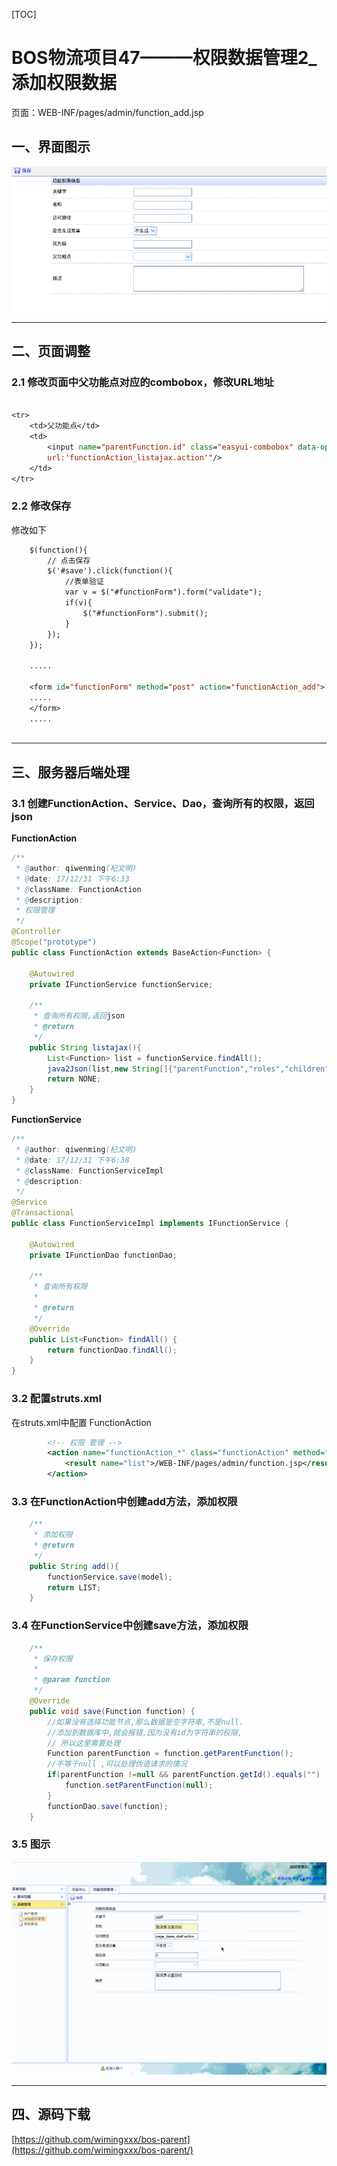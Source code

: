 
[TOC]


# BOS物流项目47———权限数据管理2\_添加权限数据


页面：WEB-INF/pages/admin/function_add.jsp

## 一、界面图示

![](../image/47/1.png)

---

## 二、页面调整

### 2.1 修改页面中父功能点对应的combobox，修改URL地址


```jsp

<tr>
	<td>父功能点</td>
	<td>
		<input name="parentFunction.id" class="easyui-combobox" data-options="valueField:'id',textField:'name',
		url:'functionAction_listajax.action'"/>
	</td>
</tr>
```


### 2.2 修改保存

修改如下

```jsp
	$(function(){
		// 点击保存
		$('#save').click(function(){
			//表单验证
			var v = $("#functionForm").form("validate");
			if(v){
				$("#functionForm").submit();
			}
		});
	});
	
	.....
	
	<form id="functionForm" method="post" action="functionAction_add">
	.....
	</form>
	.....
	
```


----

## 三、服务器后端处理

### 3.1 创建FunctionAction、Service、Dao，查询所有的权限，返回json

**FunctionAction**

```java
/**
 * @author: qiwenming(杞文明)
 * @date: 17/12/31 下午6:33
 * @className: FunctionAction
 * @description:
 * 权限管理
 */
@Controller
@Scope("prototype")
public class FunctionAction extends BaseAction<Function> {

    @Autowired
    private IFunctionService functionService;

    /**
     * 查询所有权限,返回json
     * @return
     */
    public String listajax(){
        List<Function> list = functionService.findAll();
        java2Json(list,new String[]{"parentFunction","roles","children"});
        return NONE;
    }
}
```

**FunctionService**

```java
/**
 * @author: qiwenming(杞文明)
 * @date: 17/12/31 下午6:38
 * @className: FunctionServiceImpl
 * @description:
 */
@Service
@Transactional
public class FunctionServiceImpl implements IFunctionService {

    @Autowired
    private IFunctionDao functionDao;

    /**
     * 查询所有权限
     *
     * @return
     */
    @Override
    public List<Function> findAll() {
        return functionDao.findAll();
    }
}
```

### 3.2 配置struts.xml

在struts.xml中配置 FunctionAction

```xml
        <!-- 权限 管理 -->
        <action name="functionAction_*" class="functionAction" method="{1}">
            <result name="list">/WEB-INF/pages/admin/function.jsp</result>
        </action>
```

### 3.3 在FunctionAction中创建add方法，添加权限

```java
    /**
     * 添加权限
     * @return
     */
    public String add(){
        functionService.save(model);
        return LIST;
    }
```


### 3.4 在FunctionService中创建save方法，添加权限

```java
    /**
     * 保存权限
     *
     * @param function
     */
    @Override
    public void save(Function function) {
        //如果没有选择功能节点,那么数据是空字符串,不是null.
        //添加到数据库中,就会报错,因为没有id为字符串的权限,
        // 所以这里需要处理
        Function parentFunction = function.getParentFunction();
        //不等于null ,可以处理伪造请求的情况
        if(parentFunction !=null && parentFunction.getId().equals("") ){
            function.setParentFunction(null);
        }
        functionDao.save(function);
    }
```

### 3.5 图示

![](../image/47/1.gif)


----



## 四、源码下载

[https://github.com/wimingxxx/bos-parent](https://github.com/wimingxxx/bos-parent/)